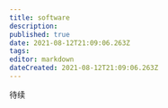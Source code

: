 ```yaml
---
title: software
description: 
published: true
date: 2021-08-12T21:09:06.263Z
tags: 
editor: markdown
dateCreated: 2021-08-12T21:09:06.263Z
---
```


待续


